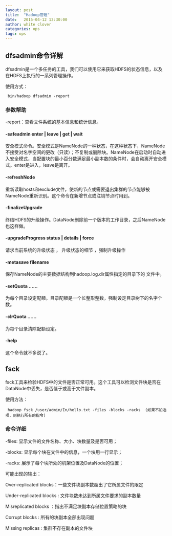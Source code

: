 ```yaml
---
layout: post
title:  "Hadoop管理"
date:   2015-04-12 13:30:00
author: white clover
categories: ops
tags: ops
---
```



## dfsadmin命令详解

dfsadmin是一个多任务的工具，我们可以使用它来获取HDFS的状态信息，以及在HDFS上执行的一系列管理操作。


使用方式：

     bin/hadoop dfsadmin -report


### 参数帮助


-report：查看文件系统的基本信息和统计信息。

#### -safeadmin enter | leave | get | wait

安全模式命令。安全模式是NameNode的一种状态，在这种状态下，NameNode不接受对名字空间的更改（只读）；不复制或删除块。NameNode在启动时自动进入安全模式，当配置块的最小百分数满足最小副本数的条件时，会自动离开安全模式。enter是进入，leave是离开。

#### -refreshNode

重新读取hosts和exclude文件，使新的节点或需要退出集群的节点能够被NameNode重新识别。这个命令在新增节点或注销节点时用到。

#### -finalizeUpgrade

终结HDFS的升级操作。DataNode删除前一个版本的工作目录，之后NameNode也这样做。

#### -upgradeProgress status | details | force

请求当前系统的升级状态 ， 升级状态的细节 ，强制升级操作

#### -metasave filename

保存NameNode的主要数据结构到hadoop.log.dir属性指定的目录下的<filename> 文件中。

#### -setQuota <quota><dirname>……<dirname>
 为每个目录<dirname>设定配额<quota>。目录配额是一个长整形整数，强制设定目录树下的名字个数。

#### -clrQuota <dirname>……<dirname>

为每个目录<dirname>清除配额设定。

#### -help 

这个命令就不多说了。

## fsck

fsck工具来检验HDFS中的文件是否正常可用。这个工具可以检测文件块是否在DataNode中丢失，是否低于或高于文件副本。


使用方法：
    
     hadoop fsck /user/admin/In/hello.txt -files -blocks -racks  (如果不加选项，则执行所有的指令)

### 命令详细


-files: 显示文件的文件名称、大小、块数量及是否可用；

-blocks: 显示每个块在文件中的信息，一个块用一行显示；

-racks: 展示了每个块所处的机架位置及DataNode的位置；


可能出现的输出：

Over-replicated blocks：一些文件块副本数超出了它所属文件的限定

Under-replicated blocks : 文件块数未达到所属文件要求的副本数量

Misreplicated blocks ：指出不满足块副本存储位置策略的块

Corrupt blocks : 所有的块副本全部出现问题

Missing replicas : 集群不存在副本的文件块
